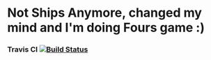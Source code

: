 # Not Ships Anymore, changed my mind and I'm doing Fours game :) 
### Travis CI                  [![Build Status](https://travis-ci.com/glonpl/Ships.svg?token=LpuJyLDJhg3xqjKJ2jBB&branch=master)](https://travis-ci.com/glonpl/Ships)
